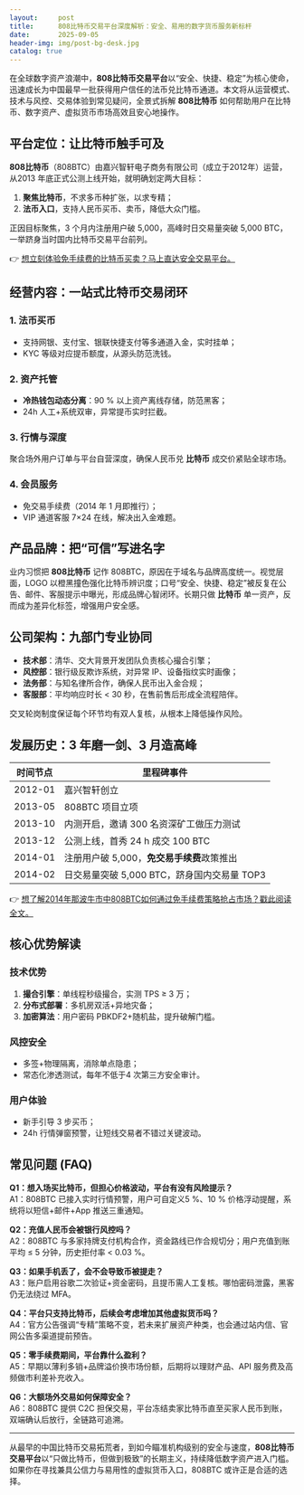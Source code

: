 ```yaml
---
layout:     post
title:      808比特币交易平台深度解析：安全、易用的数字货币服务新标杆
date:       2025-09-05
header-img: img/post-bg-desk.jpg
catalog: true
---
```


在全球数字资产浪潮中，**808比特币交易平台**以“安全、快捷、稳定”为核心使命，迅速成长为中国最早一批获得用户信任的法币兑比特币通道。本文将从运营模式、技术与风控、交易体验到常见疑问，全景式拆解 **808比特币** 如何帮助用户在比特币、数字资产、虚拟货币市场高效且安心地操作。

## 平台定位：让比特币触手可及
**808比特币**（808BTC）由嘉兴智轩电子商务有限公司（成立于2012年）运营，从2013 年底正式公测上线开始，就明确划定两大目标：  
1. **聚焦比特币**，不求多币种扩张，以求专精；  
2. **法币入口**，支持人民币买币、卖币，降低大众门槛。  

正因目标聚焦，3 个月内注册用户破 5,000，高峰时日交易量突破 5,000 BTC，一举跻身当时国内比特币交易平台前列。  

👉 [想立刻体验免手续费的比特币买卖？马上直达安全交易平台。](https://okxdog.com/)

## 经营内容：一站式比特币交易闭环

### 1. 法币买币
- 支持网银、支付宝、银联快捷支付等多通道入金，实时挂单；  
- KYC 等级对应提币额度，从源头防范洗钱。

### 2. 资产托管
- **冷热钱包动态分离**：90 % 以上资产离线存储，防范黑客；  
- 24h 人工+系统双审，异常提币实时拦截。

### 3. 行情与深度
聚合场外用户订单与平台自营深度，确保人民币兑 **比特币** 成交价紧贴全球市场。

### 4. 会员服务
- 免交易手续费（2014 年 1 月即推行）；  
- VIP 通道客服 7×24 在线，解决出入金难题。

## 产品品牌：把“可信”写进名字
业内习惯把 **808比特币** 记作 808BTC，原因在于域名与品牌高度统一。视觉层面，LOGO 以橙黑撞色强化比特币辨识度；口号“安全、快捷、稳定”被反复在公告、邮件、客服提示中曝光，形成品牌心智闭环。长期只做 **比特币** 单一资产，反而成为差异化标签，增强用户安全感。

## 公司架构：九部门专业协同
- **技术部**：清华、交大背景开发团队负责核心撮合引擎；  
- **风控部**：银行级反欺诈系统，对异常 IP、设备指纹实时画像；  
- **法务部**：与知名律所合作，确保人民币出入金合规；  
- **客服部**：平均响应时长 < 30 秒，在售前售后形成全流程陪伴。  

交叉轮岗制度保证每个环节均有双人复核，从根本上降低操作风险。

## 发展历史：3 年磨一剑、3 月造高峰

| 时间节点 | 里程碑事件 |
|----------|-----------|
| 2012-01 | 嘉兴智轩创立 |
| 2013-05 | 808BTC 项目立项 |
| 2013-10 | 内测开启，邀请 300 名资深矿工做压力测试 |
| 2013-12 | 公测上线，首秀 24 h 成交 100 BTC |
| 2014-01 | 注册用户破 5,000，**免交易手续费**政策推出 |
| 2014-02 | 日交易量突破 5,000 BTC，跻身国内交易量 TOP3 |

👉 [想了解2014年那波牛市中808BTC如何通过免手续费策略抢占市场？戳此阅读全文。](https://okxdog.com/)

## 核心优势解读

### 技术优势
1. **撮合引擎**：单线程秒级撮合，实测 TPS ≥ 3 万；  
2. **分布式部署**：多机房双活+异地灾备；  
3. **加密算法**：用户密码 PBKDF2+随机盐，提升破解门槛。

### 风控安全
- 多签+物理隔离，消除单点隐患；  
- 常态化渗透测试，每年不低于4 次第三方安全审计。  

### 用户体验
- 新手引导 3 步买币；  
- 24h 行情弹窗预警，让短线交易者不错过关键波动。

## 常见问题 (FAQ)

**Q1：想入场买比特币，但担心价格波动，平台有没有风险提示？**  
A1：808BTC 已接入实时行情预警，用户可自定义5 %、10 % 价格浮动提醒，系统将以短信+邮件+App 推送三重通知。

**Q2：充值人民币会被银行风控吗？**  
A2：808BTC 与多家持牌支付机构合作，资金路线已作合规切分；用户充值到账平均 ≤ 5 分钟，历史拒付率 < 0.03 %。

**Q3：如果手机丢了，会不会导致币被提走？**  
A3：账户启用谷歌二次验证+资金密码，且提币需人工复核。哪怕密码泄露，黑客仍无法绕过 MFA。

**Q4：平台只支持比特币，后续会考虑增加其他虚拟货币吗？**  
A4：官方公告强调“专精”策略不变，若未来扩展资产种类，也会通过站内信、官网公告多渠道提前预告。

**Q5：零手续费期间，平台靠什么盈利？**  
A5：早期以薄利多销+品牌溢价换市场份额，后期将以理财产品、API 服务费及高频做市利差补充收入。

**Q6：大额场外交易如何保障安全？**  
A6：808BTC 提供 C2C 担保交易，平台冻结卖家比特币直至买家人民币到账，双端确认后放行，全链路可追溯。

---

从最早的中国比特币交易拓荒者，到如今瞄准机构级别的安全与速度，**808比特币交易平台**以“只做比特币，但做到极致”的长期主义，持续降低数字资产进入门槛。如果你在寻找兼具公信力与易用性的虚拟货币入口，808BTC 或许正是合适的选择。